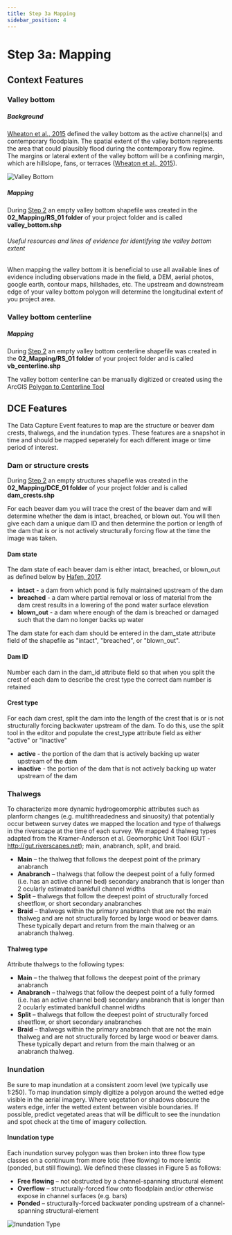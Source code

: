 ```yaml
---
title: Step 3a Mapping
sidebar_position: 4
---
```


# Step 3a: Mapping

## Context Features

### Valley bottom
##### Background
[Wheaton et al., 2015](https://www.researchgate.net/publication/281321324_Geomorphic_Mapping_and_Taxonomy_of_Fluvial_Landforms) defined the valley bottom as the active channel(s) and contemporary floodplain. The spatial extent of the valley bottom represents the area that could plausibly flood during the contemporary flow regime. The margins or lateral extent of the valley bottom will be a confining margin, which are hillslope, fans, or terraces ([Wheaton et al., 2015](https://www.researchgate.net/publication/281321324_Geomorphic_Mapping_and_Taxonomy_of_Fluvial_Landforms)). 

![Valley Bottom](/img/oblique_valleyBottom-02.jpg)

##### Mapping
During [Step 2](http://rim.riverscapes.net/Documentation/tool_users/2-Step2_createproject.html) an empty valley bottom shapefile was created in the **02_Mapping/RS_01 folder** of your project folder and is called **valley_bottom.shp**
###### Useful resources and lines of evidence for identifying the valley bottom extent
When mapping the valley bottom it is beneficial to use all available lines of evidence including observations made in the field, a DEM, aerial photos, google earth, contour maps, hillshades, etc. The upstream and downstream edge of your valley bottom polygon will determine the longitudinal extent of you project area.
### Valley bottom centerline
##### Mapping
During [Step 2](http://rim.riverscapes.net/Documentation/tool_users/2-Step2_createproject.html) an empty valley bottom centerline shapefile was created in the **02_Mapping/RS_01 folder** of your project folder and is called **vb_centerline.shp**

The valley bottom centerline can be manually digitized or created using the ArcGIS [Polygon to Centerline Tool](https://www.arcgis.com/home/item.html?id=bc642731870740aabf48134f90aa6165)

## DCE Features

The Data Capture Event features to map are the structure or beaver dam crests, thalwegs, and the inundation types. These features are a snapshot in time and should be mapped seperately for each different image or time period of interest.

### Dam or structure crests
During [Step 2](http://rim.riverscapes.net/Documentation/tool_users/2-Step2_createproject.html) an empty structures shapefile was created in the **02_Mapping/DCE_01 folder** of your project folder and is called **dam_crests.shp**

For each beaver dam you will trace the crest of the beaver dam and will determine whether the dam is intact, breached, or blown out. You will then give each dam a unique dam ID and then determine the portion or length of the dam that is or is not actively structurally forcing flow at the time the image was taken.
#### Dam state
The dam state of each beaver dam is either intact, breached, or blown_out as defined below by [Hafen, 2017](https://digitalcommons.usu.edu/cgi/viewcontent.cgi?article=7648&context=etd). 

- **intact** - a dam from which pond is fully maintained upstream of the dam
- **breached** - a dam where partial removal or loss of material from the dam crest results in a lowering of the pond water surface elevation
- **blown_out** - a dam where enough of the dam is breached or damaged such that the dam no longer backs up water

The dam state for each dam should be entered in the dam_state attribute field of the shapefile as "intact", "breached", or "blown_out".

#### Dam ID
Number each dam in the dam_id attribute field so that when you split the crest of each dam to describe the crest type the correct dam number is retained

#### Crest type
For each dam crest, split the dam into the length of the crest that is or is not structurally forcing backwater upstream of the dam. To do this, use the split tool in the editor and populate the crest_type attribute field as either "active" or "inactive"

- **active** - the portion of the dam that is actively backing up water upstream of the dam
- **inactive** - the portion of the dam that is not actively backing up water upstream of the dam

### Thalwegs
To characterize more dynamic hydrogeomorphic attributes such as planform changes (e.g. multithreadedness and sinuosity) that potentially occur between survey dates we mapped the location and type of thalwegs in the riverscape at the time of each survey. We mapped 4 thalweg types adapted from the Kramer-Anderson et al. Geomorphic Unit Tool (GUT - http://gut.riverscapes.net); main, anabranch, split, and braid.
- **Main** – the thalweg that follows the deepest point of the primary anabranch
- **Anabranch** – thalwegs that follow the deepest point of a fully formed (i.e. has an active channel bed) secondary anabranch that is longer than 2 ocularly estimated bankfull channel widths
- **Split** – thalwegs that follow the deepest point of structurally forced sheetflow, or short secondary anabranches 
- **Braid** – thalwegs within the primary anabranch that are not the main thalweg and are not structurally forced by large wood or beaver dams. These typically depart and return from the main thalweg or an anabranch thalweg. 


#### Thalweg type
Attribute thalwegs to the following types:
- **Main** – the thalweg that follows the deepest point of the primary anabranch
- **Anabranch** – thalwegs that follow the deepest point of a fully formed (i.e. has an active channel bed) secondary anabranch that is longer than 2 ocularly estimated bankfull channel widths
- **Split** – thalwegs that follow the deepest point of structurally forced sheetflow, or short secondary anabranches 
- **Braid** – thalwegs within the primary anabranch that are not the main thalweg and are not structurally forced by large wood or beaver dams. These typically depart and return from the main thalweg or an anabranch thalweg. 
### Inundation 
Be sure to map inundation at a consistent zoom level (we typically use 1:250). To map inundation simply digitize a polygon around the wetted edge visible in the aerial imagery. Where vegetation or shadows obscure the waters edge, infer the wetted extent between visible boundaries. If possible, predict vegetated areas that will be difficult to see the inundation and spot check at the time of imagery collection.
#### Inundation type

Each inundation survey polygon was then broken into three flow type classes on a continuum from more lotic (free flowing) to more lentic (ponded, but still flowing). We defined these classes in Figure 5 as follows:
- **Free flowing** – not obstructed by a channel-spanning structural element
- **Overflow** – structurally-forced flow onto floodplain and/or otherwise expose in channel surfaces (e.g. bars)
- **Ponded** – structurally-forced backwater ponding upstream of a channel-spanning structural-element


![Inundation Type](/img/inun_types_tiny.png)
